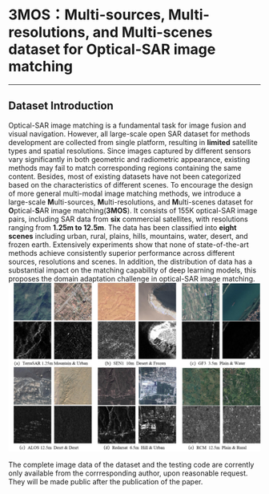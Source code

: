 # 3MOS：Multi-sources, Multi-resolutions, and Multi-scenes dataset for Optical-SAR image matching
***
## Dataset Introduction
Optical-SAR image matching is a fundamental task for image fusion and visual navigation.  However, all large-scale open SAR dataset for methods development are collected from single platform, resulting in **limited** satellite types and spatial resolutions. Since images captured by different sensors vary significantly in both geometric and radiometric appearance, existing methods may fail to match corresponding regions containing the same content. Besides, most of existing datasets have not been categorized based on the characteristics of different scenes. To encourage the design of more general multi-modal image matching methods, we introduce a large-scale **M**ulti-sources, **M**ulti-resolutions, and **M**ulti-scenes dataset for **O**ptical-**S**AR image matching(**3MOS**). It consists of 155K optical-SAR image pairs, including SAR data from **six** commercial satellites, with resolutions ranging from **1.25m to 12.5m**. The data has been classified into **eight scenes** including urban, rural, plains, hills, mountains, water, desert, and frozen earth. Extensively experiments show that none of state-of-the-art  methods achieve consistently superior performance across different sources, resolutions and scenes. In addition, the distribution of data has a substantial impact on the matching capability of deep learning models, this proposes the domain adaptation challenge in optical-SAR image matching.
![overview](overview.png)


The complete image data of the dataset and the testing code are corrently only available from the corrresponding author, upon reasonable request. They will be made public after the publication of the paper.
